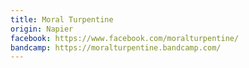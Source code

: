 ```yaml
---
title: Moral Turpentine
origin: Napier
facebook: https://www.facebook.com/moralturpentine/
bandcamp: https://moralturpentine.bandcamp.com/
---
```

